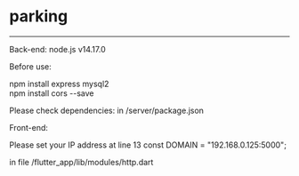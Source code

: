 # parking
<hr>
Back-end:
node.js v14.17.0

Before use:

npm install express mysql2<br>
npm install cors --save

Please check 
dependencies: in
/server/package.json


Front-end:

Please set your IP address at line 13
const DOMAIN = "192.168.0.125:5000";

in file
/flutter_app/lib/modules/http.dart
